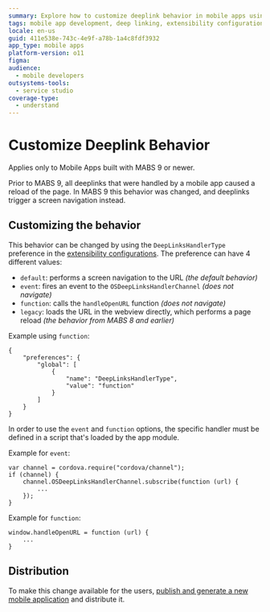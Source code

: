 ```yaml
---
summary: Explore how to customize deeplink behavior in mobile apps using OutSystems 11 (O11) with various `DeepLinksHandlerType` preferences.
tags: mobile app development, deep linking, extensibility configuration, mobile app building, mobile app distribution
locale: en-us
guid: 411e538e-743c-4e9f-a78b-1a4c8fdf3932
app_type: mobile apps
platform-version: o11
figma:
audience:
  - mobile developers
outsystems-tools:
  - service studio
coverage-type:
  - understand
---
```


# Customize Deeplink Behavior

<div class="info" markdown="1">

Applies only to Mobile Apps built with MABS 9 or newer.

</div>

Prior to MABS 9, all deeplinks that were handled by a mobile app caused a reload of the page. In MABS 9 this behavior was changed, and deeplinks trigger a screen navigation instead.

## Customizing the behavior

This behavior can be changed by using the `DeepLinksHandlerType` preference in the [extensibility configurations](./extensibility-configurations-json-schema.md). The preference can have 4 different values:

* `default`: performs a screen navigation to the URL _(the default behavior)_
* `event`: fires an event to the `OSDeepLinksHandlerChannel` _(does not navigate)_
* `function`: calls the `handleOpenURL` function _(does not navigate)_
* `legacy`: loads the URL in the webview directly, which performs a page reload _(the behavior from MABS 8 and earlier)_

Example using `function`:

```
{
    "preferences": {
        "global": [
            {
                "name": "DeepLinksHandlerType",
                "value": "function"
            }
        ]
    }
}
```

In order to use the `event` and `function` options, the specific handler must be defined in a script that's loaded by the app module.

Example for `event`:

```
var channel = cordova.require("cordova/channel");
if (channel) {
    channel.OSDeepLinksHandlerChannel.subscribe(function (url) {
        ...
    });
}
```

Example for `function`:

```
window.handleOpenURL = function (url) {
    ...
}
```

## Distribution

To make this change available for the users, [publish and generate a new mobile application](<../generate-distribute-mobile-app/intro.md>) and distribute it.
